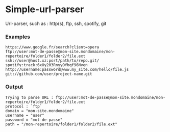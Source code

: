 # Simple-url-parser

Url-parser, such as : http(s), ftp, ssh, spotify, git

### Examples

```
https://www.google.fr/search?client=opera
ftp://user:mot-de-passe@mon-site.mondomaine/mon-repertoire/folder1/folder2/file.ext
ssh://user@host.xz:port/path/to/repo.git/
spotify:track:6xUy203RnyyOfbqf96Nven
http://username:password@www.my_site.com/hello/file.js
git://github.com/user/project-name.git
```

### Output

```
Trying to parse URL : ftp://user:mot-de-passe@mon-site.mondomaine/mon-repertoire/folder1/folder2/file.ext
protocol : `ftp`
domain = "mon-site.mondomaine"
username = "user"
password = "mot-de-passe"
path = "/mon-repertoire/folder1/folder2/file.ext"
```
